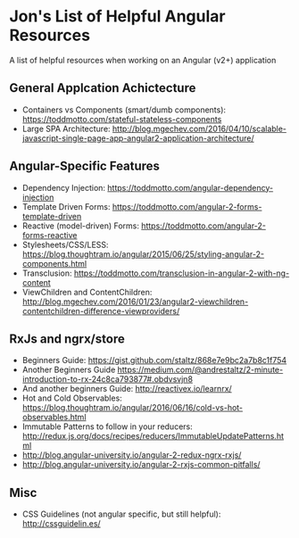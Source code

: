 # Jon's List of Helpful Angular Resources
A list of helpful resources when working on an Angular (v2+) application

## General Applcation Achictecture
- Containers vs Components (smart/dumb components): https://toddmotto.com/stateful-stateless-components
- Large SPA Architecture: http://blog.mgechev.com/2016/04/10/scalable-javascript-single-page-app-angular2-application-architecture/

## Angular-Specific Features
- Dependency Injection: https://toddmotto.com/angular-dependency-injection
- Template Driven Forms: https://toddmotto.com/angular-2-forms-template-driven
- Reactive (model-driven) Forms: https://toddmotto.com/angular-2-forms-reactive
- Stylesheets/CSS/LESS: https://blog.thoughtram.io/angular/2015/06/25/styling-angular-2-components.html
- Transclusion: https://toddmotto.com/transclusion-in-angular-2-with-ng-content
- ViewChildren and ContentChildren: http://blog.mgechev.com/2016/01/23/angular2-viewchildren-contentchildren-difference-viewproviders/

## RxJs and ngrx/store
- Beginners Guide: https://gist.github.com/staltz/868e7e9bc2a7b8c1f754
- Another Beginners Guide https://medium.com/@andrestaltz/2-minute-introduction-to-rx-24c8ca793877#.obdvsvjn8
- And another beginners Guide: http://reactivex.io/learnrx/
- Hot and Cold Observables: https://blog.thoughtram.io/angular/2016/06/16/cold-vs-hot-observables.html
- Immutable Patterns to follow in your reducers: http://redux.js.org/docs/recipes/reducers/ImmutableUpdatePatterns.html
- http://blog.angular-university.io/angular-2-redux-ngrx-rxjs/
- http://blog.angular-university.io/angular-2-rxjs-common-pitfalls/

## Misc
- CSS Guidelines (not angular specific, but still helpful): http://cssguidelin.es/
